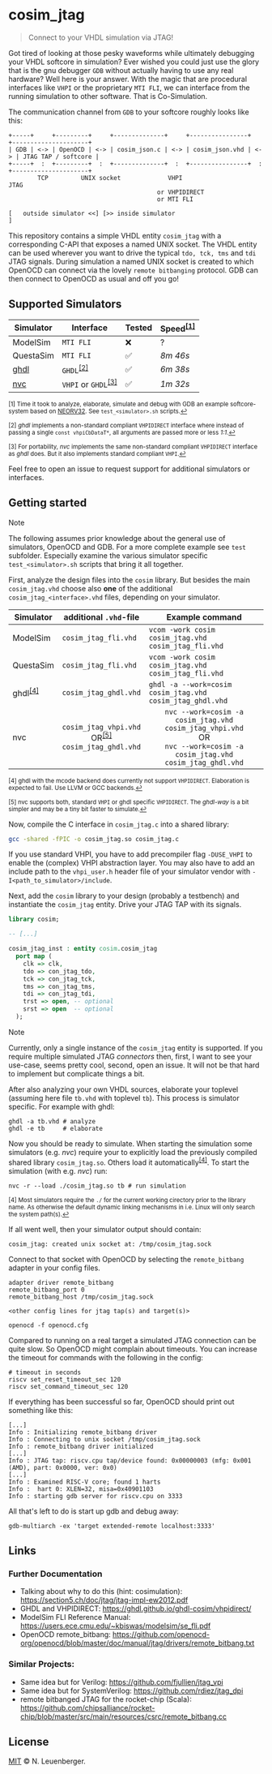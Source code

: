 # cosim_jtag
> Connect to your VHDL simulation via JTAG!

Got tired of looking at those pesky waveforms while ultimately debugging your VHDL softcore in simulation? Ever wished you could just use the glory that is the gnu debugger `GDB` without actually having to use any real hardware? Well here is your answer. With the magic that are procedural interfaces like `VHPI` or the proprietary `MTI FLI`, we can interface from the running simulation to other software. That is Co-Simulation.

The communication channel from `GDB` to your softcore roughly looks like this:

```
+-----+     +---------+     +--------------+     +----------------+     +---------------------+
| GDB | <-> | OpenOCD | <-> | cosim_json.c | <-> | cosim_json.vhd | <-> | JTAG TAP / softcore |
+-----+  :  +---------+  :  +--------------+  :  +----------------+  :  +---------------------+
        TCP         UNIX socket             VHPI                   JTAG
                                         or VHPIDIRECT
                                         or MTI FLI

[   outside simulator <<] [>> inside simulator                                                ]
```

This repository contains a simple VHDL entity `cosim_jtag` with a corresponding C-API that exposes a named UNIX socket.
The VHDL entity can be used wherever you want to drive the typical `tdo, tck, tms` and `tdi` JTAG signals. During simulation a named UNIX socket is created to which OpenOCD can connect via the lovely `remote bitbanging` protocol.
GDB can then connect to OpenOCD as usual and off you go!


## Supported Simulators

| Simulator | Interface | Tested | Speed<sup><a href="#sup1" id="ref1">[1]</a></sup> |
|---|---|---|---|
| ModelSim | `MTI FLI` | :x: | ? |
| QuestaSim | `MTI FLI` | :white_check_mark: | _8m 46s_ |
| [ghdl](https://github.com/ghdl/ghdl) | `GHDL`<sup><a href="#sup2" id="ref2">[2]</a></sup> | :white_check_mark: | _6m 38s_ |
| [nvc](https://github.com/nickg/nvc) | `VHPI` or `GHDL`<sup><a href="#sup3" id="ref3">[3]</a></sup> | :white_check_mark: | _1m 32s_ |

<sup id="sup1">[1] Time it took to analyze, elaborate, simulate and debug with GDB an example softcore-system based on [NEORV32](https://github.com/stnolting/neorv32). See `test_<simulator>.sh` scripts.<a href="#ref1" title="Jump back.">↩</a></sup>

<sup id="sup2">[2] _ghdl_ implements a non-standard compliant `VHPIDIRECT` interface where instead of passing a single `const vhpiCbDataT*`, all arguments are passed more or less _1:1_.<a href="#ref2" title="Jump back.">↩</a></sup>

<sup id="sup3">[3] For portability, _nvc_ implements the same non-standard compliant `VHPIDIRECT` interface as _ghdl_ does. But it also implements standard compliant `VHPI`.<a href="#ref3" title="Jump back.">↩</a></sup>

Feel free to open an issue to request support for additional simulators or interfaces.


## Getting started

> [!NOTE]
> The following assumes prior knowledge about the general use of simulators, OpenOCD and GDB. For a more complete example see `test` subfolder. Especially examine the various simulator specific `test_<simulator>.sh` scripts that bring it all together.

First, analyze the design files into the `cosim` library. But besides the main `cosim_jtag.vhd` choose also **one** of the additional `cosim_jtag_<interface>.vhd` files, depending on your simulator.

| Simulator | additional `.vhd`-file | Example command |
|---|---|---|
| ModelSim | `cosim_jtag_fli.vhd` | `vcom -work cosim cosim_jtag.vhd cosim_jtag_fli.vhd` |
| QuestaSim | `cosim_jtag_fli.vhd` | `vcom -work cosim cosim_jtag.vhd cosim_jtag_fli.vhd` |
| ghdl<sup><a href="#sup4" id="ref4">[4]</a></sup> | `cosim_jtag_ghdl.vhd` | `ghdl -a --work=cosim cosim_jtag.vhd cosim_jtag_ghdl.vhd` |
| nvc | <center>`cosim_jtag_vhpi.vhd`<br>OR<sup><a href="#sup5" id="ref5">[5]</a></sup><br>`cosim_jtag_ghdl.vhd`</center> | <center>`nvc --work=cosim -a cosim_jtag.vhd cosim_jtag_vhpi.vhd`<br>OR<br>`nvc --work=cosim -a cosim_jtag.vhd cosim_jtag_ghdl.vhd`</center> |

<sup id="sup4">[4] ghdl with the mcode backend does currently not support `VHPIDIRECT`. Elaboration is expected to fail. Use LLVM or GCC backends.<a href="#ref4" title="Jump back.">↩</a></sup>

<sup id="sup5">[5] nvc supports both, standard `VHPI` or ghdl specific `VHPIDIRECT`. The _ghdl-way_ is a bit simpler and may be a tiny bit faster to simulate.<a href="#ref5" title="Jump back.">↩</a></sup>

Now, compile the C interface in `cosim_jtag.c` into a shared library:

```bash
gcc -shared -fPIC -o cosim_jtag.so cosim_jtag.c
```

If you use standard VHPI, you have to add precompiler flag `-DUSE_VHPI` to enable the (complex) VHPI abstraction layer. You may also have to add an include path to the `vhpi_user.h` header file of your simulator vendor with `-I<path_to_simulator>/include`.

Next, add the `cosim` library to your design (probably a testbench) and instantiate the `cosim_jtag` entity. Drive your JTAG TAP with its signals.

```vhdl
library cosim;

-- [...]

cosim_jtag_inst : entity cosim.cosim_jtag
  port map (
    clk => clk,
    tdo => con_jtag_tdo,
    tck => con_jtag_tck,
    tms => con_jtag_tms,
    tdi => con_jtag_tdi,
    trst => open, -- optional
    srst => open  -- optional
  );
```

> [!NOTE]
> Currently, only a single instance of the `cosim_jtag` entity is supported. If you require multiple simulated JTAG _connectors_ then, first, I want to see your use-case, seems pretty cool, second, open an issue. It will not be that hard to implement but complicate things a bit.

After also analyzing your own VHDL sources, elaborate your toplevel (assuming here file `tb.vhd` with toplevel `tb`). This process is simulator specific. For example with ghdl:

```shell
ghdl -a tb.vhd # analyze
ghdl -e tb     # elaborate
```

Now you should be ready to simulate. When starting the simulation some simulators (e.g. _nvc_) require your to explicitly load the previously compiled shared library `cosim_jtag.so`. Others load it automatically<sup><a href="#sup4" id="ref4">[4]</a></sup>. To start the simulation (with e.g. _nvc_) run:

```shell
nvc -r --load ./cosim_jtag.so tb # run simulation
```

<sup id="sup4">[4] Most simulators require the `./` for the current working cirectory prior to the library name. As otherwise the default dynamic linking mechanisms in i.e. Linux will only search the system path(s).<a href="#ref4" title="Jump back.">↩</a></sup>

If all went well, then your simulator output should contain:

```shell
cosim_jtag: created unix socket at: /tmp/cosim_jtag.sock
```

Connect to that socket with OpenOCD by selecting the `remote_bitbang` adapter in your config files.

```
adapter driver remote_bitbang
remote_bitbang_port 0
remote_bitbang_host /tmp/cosim_jtag.sock

<other config lines for jtag tap(s) and target(s)>
```

```shell
openocd -f openocd.cfg
```

Compared to running on a real target a simulated JTAG connection can be quite slow. So OpenOCD might complain about timeouts. You can increase the timeout for commands with the following in the config:

```
# timeout in seconds
riscv set_reset_timeout_sec 120
riscv set_command_timeout_sec 120
```

If everything has been successful so far, OpenOCD should print out something like this:

```
[...]
Info : Initializing remote_bitbang driver
Info : Connecting to unix socket /tmp/cosim_jtag.sock
Info : remote_bitbang driver initialized
[...]
Info : JTAG tap: riscv.cpu tap/device found: 0x00000003 (mfg: 0x001 (AMD), part: 0x0000, ver: 0x0)
[...]
Info : Examined RISC-V core; found 1 harts
Info :  hart 0: XLEN=32, misa=0x40901103
Info : starting gdb server for riscv.cpu on 3333
```

All that's left to do is start up gdb and debug away:

```shell
gdb-multiarch -ex 'target extended-remote localhost:3333'
```


## Links

### Further Documentation
- Talking about why to do this (hint: cosimulation): https://section5.ch/doc/jtag/jtag-impl-ew2012.pdf
- GHDL and VHPIDIRECT: https://ghdl.github.io/ghdl-cosim/vhpidirect/
- ModelSim FLI Reference Manual: https://users.ece.cmu.edu/~kbiswas/modelsim/se_fli.pdf
- OpenOCD remote_bitbang: https://github.com/openocd-org/openocd/blob/master/doc/manual/jtag/drivers/remote_bitbang.txt

### Similar Projects:
- Same idea but for Verilog: https://github.com/fjullien/jtag_vpi
- Same idea but for SystemVerilog: https://github.com/rdiez/jtag_dpi
- remote bitbanged JTAG for the rocket-chip (Scala): https://github.com/chipsalliance/rocket-chip/blob/master/src/main/resources/csrc/remote_bitbang.cc


## License
[MIT](LICENSE) © N. Leuenberger.

